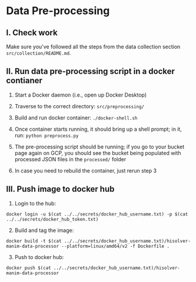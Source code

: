 # Data Pre-processing

## I. Check work

Make sure you've followed all the steps from the data collection section `src/collection/README.md`.

## II. Run data pre-processing script in a docker contianer

1. Start a Docker daemon (i.e., open up Docker Desktop)

2. Traverse to the correct directory: `src/preprocessing/`

3. Build and run docker container: `./docker-shell.sh`

4. Once container starts running, it should bring up a shell prompt; in it, run: `python preprocess.py`

5. The pre-processing script should be running; if you go to your bucket page again on GCP, you should see the bucket being populated with processed JSON files in the `processed/` folder

6. In case you need to rebuild the container, just rerun step 3

## III. Push image to docker hub

1. Login to the hub:

```shell
docker login -u $(cat ../../secrets/docker_hub_username.txt) -p $(cat ../../secrets/docker_hub_token.txt)
```

2. Build and tag the image:

```shell
docker build -t $(cat ../../secrets/docker_hub_username.txt)/hisolver-manim-data-processor --platform=linux/amd64/v2 -f Dockerfile .
```

3. Push to docker hub:

```shell
docker push $(cat ../../secrets/docker_hub_username.txt)/hisolver-manim-data-processor
```
